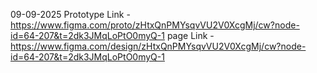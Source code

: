 09-09-2025
Prototype Link - https://www.figma.com/proto/zHtxQnPMYsqvVU2V0XcgMj/cw?node-id=64-207&t=2dk3JMqLoPtO0myQ-1
page Link - https://www.figma.com/design/zHtxQnPMYsqvVU2V0XcgMj/cw?node-id=64-207&t=2dk3JMqLoPtO0myQ-1